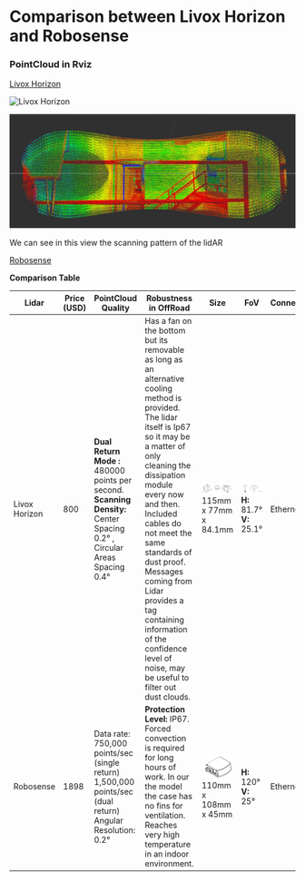 # Comparison between Livox Horizon and Robosense

### **PointCloud in Rviz**

<ins>Livox Horizon</ins>

![Livox Horizon](media/livox_horizon_pcl.gif)

![Livox Horizon](media/view.png)

We can see in this view the scanning pattern of the lidAR

<ins>Robosense</ins>









**Comparison Table**

Lidar        | Price (USD)  | PointCloud Quality | Robustness in OffRoad | Size | FoV | Connection
| ----| ------ | ----- | ----- | ----- | ----- | -----|
| Livox Horizon| 800 | **Dual Return Mode :** 480000 points per second. **Scanning Density:** Center Spacing 0.2° , Circular Areas Spacing 0.4°  | Has a fan on the bottom but its removable as long as an alternative cooling method is provided. The lidar itself is Ip67 so it may be a matter of only cleaning the dissipation module every now and then. Included cables do not meet the same standards of dust proof. Messages coming from Lidar provides a tag containing information of the confidence level of noise, may be useful to filter out dust clouds.| ![Livox Horizon](media/livox_dim.png) 115mm x 77mm x 84.1mm | ![Livox Horizon](media/livox_fov.png) **H:** 81.7°  **V:** 25.1°| Ethernet
| Robosense  | 1898 | Data rate: 750,000 points/sec (single return)  1,500,000 points/sec (dual return)  Angular Resolution: 0.2°| **Protection Level:** IP67.  Forced convection is required for long hours of work. In our the model the case has no fins for ventilation. Reaches very high temperature in an indoor environment. | ![Livox Horizon](media/robo_dim.png) 110mm x 108mm x 45mm | **H:** 120° **V:** 25° | Ethernet |





